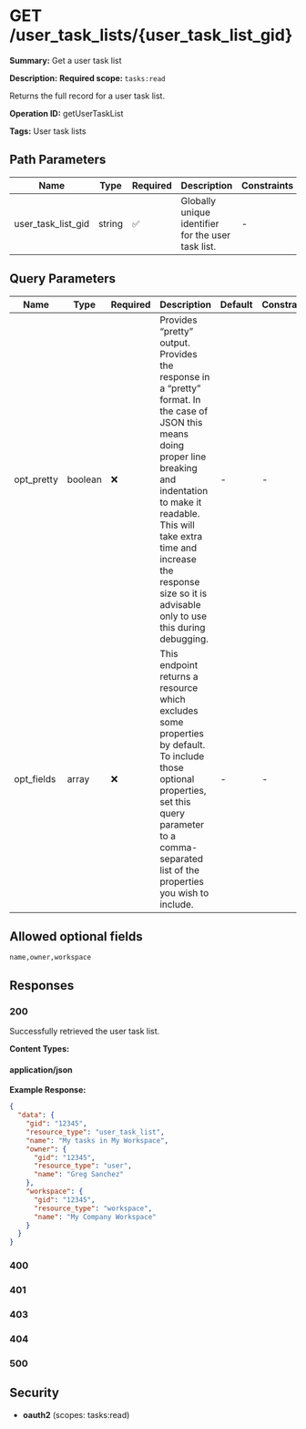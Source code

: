 # GET /user_task_lists/{user_task_list_gid}

**Summary:** Get a user task list

**Description:** <b>Required scope: </b><code>tasks:read</code>

Returns the full record for a user task list.

**Operation ID:** getUserTaskList

**Tags:** User task lists

## Path Parameters

| Name | Type | Required | Description | Constraints |
|------|------|----------|-------------|-------------|
| user_task_list_gid | string | ✅ | Globally unique identifier for the user task list. | - |

## Query Parameters

| Name | Type | Required | Description | Default | Constraints |
|------|------|----------|-------------|---------|-------------|
| opt_pretty | boolean | ❌ | Provides “pretty” output. Provides the response in a “pretty” format. In the case of JSON this means doing proper line breaking and indentation to make it readable. This will take extra time and increase the response size so it is advisable only to use this during debugging. | - | - |
| opt_fields | array | ❌ | This endpoint returns a resource which excludes some properties by default. To include those optional properties, set this query parameter to a comma-separated list of the properties you wish to include. | - | - |

## Allowed optional fields

```
name,owner,workspace
```

## Responses

### 200

Successfully retrieved the user task list.

**Content Types:**

#### application/json

**Example Response:**

```json
{
  "data": {
    "gid": "12345",
    "resource_type": "user_task_list",
    "name": "My tasks in My Workspace",
    "owner": {
      "gid": "12345",
      "resource_type": "user",
      "name": "Greg Sanchez"
    },
    "workspace": {
      "gid": "12345",
      "resource_type": "workspace",
      "name": "My Company Workspace"
    }
  }
}
```

### 400

<reference>

### 401

<reference>

### 403

<reference>

### 404

<reference>

### 500

<reference>

## Security

- **oauth2** (scopes: tasks:read)

